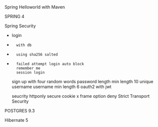 Spring Helloworld with Maven

SPRING 4

Spring Security
-	login 
-		with db
-		using sha256 salted
-		failed attempt login auto block
		remember me
		session login
	sign up 
		with four random words
		password length min length 10
		unique username
		username min length 6
	oauth2 with jwt
	
	seucrity
		httponly
		secure cookie
		x frame option deny
		Strict Transport Security

POSTGRES 9.3 

Hibernate 5
